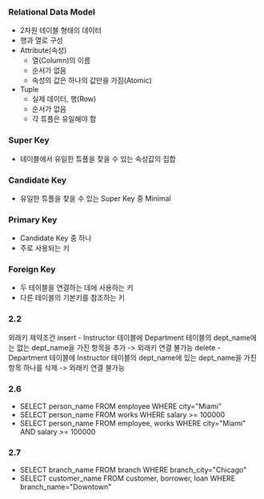 ### Relational Data Model

- 2차원 테이블 형태의 데이터
- 행과 열로 구성
- Attribute(속성)
  - 열(Column)의 이름
  - 순서가 없음
  - 속성의 값은 하나의 값만을 가짐(Atomic)
- Tuple
  - 실제 데이터, 행(Row)
  - 순서가 없음
  - 각 튜플은 유일해야 함

### Super Key

- 테이블에서 유일한 튜플을 찾을 수 있는 속성값의 집합

### Candidate Key

- 유일한 튜플을 찾을 수 있는 Super Key 중 Minimal

### Primary Key

- Candidate Key 중 하나
- 주로 사용되는 키

### Foreign Key

- 두 테이블을 연결하는 데에 사용하는 키
- 다른 테이블의 기본키를 참조하는 키

### 2.2

외래키 제약조건
insert - Instructor 테이블에 Department 테이블의 dept_name에는 없는 dept_name을 가진 항목을 추가
-> 외래키 연결 불가능
delete - Department 테이블에 Instructor 테이블의 dept_name에 있는 dept_name을 가진 항목 하나를 삭제
-> 외래키 연결 불가능

### 2.6

- SELECT person_name FROM employee WHERE city="Miami"
- SELECT person_name FROM works WHERE salary >= 100000
- SELECT person_name FROM employee, works WHERE city="Miami" AND salary >= 100000

### 2.7

- SELECT branch_name FROM branch WHERE branch_city="Chicago"
- SELECT customer_name FROM customer, borrower, loan WHERE branch_name="Downtown"

